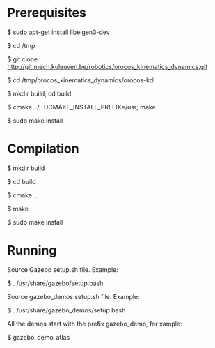 Prerequisites
==

$ sudo apt-get install libeigen3-dev

$ cd /tmp

$ git clone http://git.mech.kuleuven.be/robotics/orocos_kinematics_dynamics.git

$ cd /tmp/orocos_kinematics_dynamics/orocos-kdl

$ mkdir build; cd build

$ cmake ../ -DCMAKE_INSTALL_PREFIX=/usr; make 

$ sudo make install


Compilation
==

$ mkdir build

$ cd build

$ cmake ..

$ make

$ sudo make install

Running
==
Source Gazebo setup.sh file. Example:

$ . /usr/share/gazebo/setup.bash

Source gazebo_demos setup.sh file. Example:

$ . /usr/share/gazebo_demos/setup.bash

All the demos start with the prefix gazebo_demo, for xample:

$ gazebo_demo_atlas
